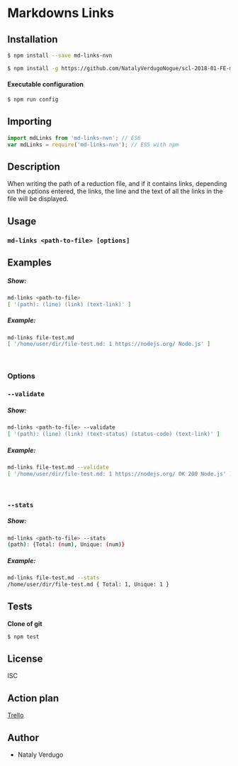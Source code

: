 # Markdowns Links

## Installation

```sh
$ npm install --save md-links-nvn
```
```sh
$ npm install -g https://github.com/NatalyVerdugoNogue/scl-2018-01-FE-markdown 
```

#### Executable configuration

```sh
$ npm run config 
```


## Importing

```javascript
import mdLinks from 'md-links-nvn'; // ES6
var mdLinks = require('md-links-nvn'); // ES5 with npm
```

## Description

When writing the path of a reduction file, and if it contains links, depending on the options entered, the links, the line and the text of all the links in the file will be displayed.


## Usage

### `md-links <path-to-file> [options]`

## Examples

##### Show:
```sh
md-links <path-to-file>
[ '(path): (line) (link) (text-link)' ]
```
##### Example:
```sh
md-links file-test.md
[ '/home/user/dir/file-test.md: 1 https://nodejs.org/ Node.js' ]
```

&nbsp;
### Options

### `--validate`

##### Show:
```sh
md-links <path-to-file> --validate
[ '(path): (line) (link) (text-status) (status-code) (text-link)' ]
```
##### Example:
```sh
md-links file-test.md --validate
[ '/home/user/dir/file-test.md: 1 https://nodejs.org/ OK 200 Node.js' ]
```

&nbsp;
### `--stats`

##### Show:
```sh
md-links <path-to-file> --stats
(path): {Total: (num), Unique: (num)}
```
##### Example:
```sh
md-links file-test.md --stats
/home/user/dir/file-test.md { Total: 1, Unique: 1 }
```


## Tests 
**Clone of git**

```javascript
$ npm test 
```

## License

ISC

## Action plan

[Trello](https://trello.com/b/uSW6xQs4/markdown-links)

## Author
- Nataly Verdugo 